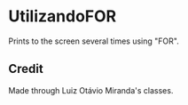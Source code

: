 # UtilizandoFOR
 Prints to the screen several times using "FOR".

## Credit
Made through Luiz Otávio Miranda's classes.
